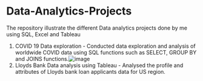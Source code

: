 # Data-Analytics-Projects
The repository illustrate the different Data analytics projects done by me using SQL, Excel and Tableau

1. COVID 19 Data exploration  - Conducted data exploration and analysis of worldwide COVID data using SQL functions such as SELECT, GROUP BY and JOINS functions.![image](https://user-images.githubusercontent.com/117671070/210427260-c08e6de5-e5c9-4ec9-81ee-6b6ccc4a468e.png)
2. Lloyds Bank Data analysis using Tableau - Analysed the profile and attributes of Lloyds bank loan applicants data for US region.

